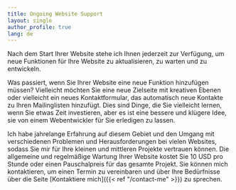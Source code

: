 ```yaml
---
title: Ongoing Website Support
layout: single
author_profile: true
lang: de
---
```

Nach dem Start Ihrer Website stehe ich Ihnen jederzeit zur Verfügung, um neue Funktionen für Ihre Website zu aktualisieren, zu warten und zu entwickeln.

Was passiert, wenn Sie Ihrer Website eine neue Funktion hinzufügen müssen? Vielleicht möchten Sie eine neue Zielseite mit kreativen Ebenen oder vielleicht ein neues Kontaktformular, das automatisch neue Kontakte zu Ihren Mailinglisten hinzufügt. Dies sind Dinge, die Sie vielleicht lernen, wenn Sie etwas Zeit investieren, aber es ist eine bessere und klügere Idee, sie von einem Webentwickler für Sie erledigen zu lassen.

Ich habe jahrelange Erfahrung auf diesem Gebiet und den Umgang mit verschiedenen Problemen und Herausforderungen bei vielen Websites, sodass Sie mir für Ihre kleinen und mittleren Projekte vertrauen können. Die allgemeine und regelmäßige Wartung Ihrer Website kostet Sie 10 USD pro Stunde oder einen Pauschalpreis für das gesamte Projekt. Sie können mich kontaktieren, um einen Termin zu vereinbaren und über Ihre Bedürfnisse über die Seite [Kontaktiere mich]({{< ref "/contact-me" >}}) zu sprechen.
